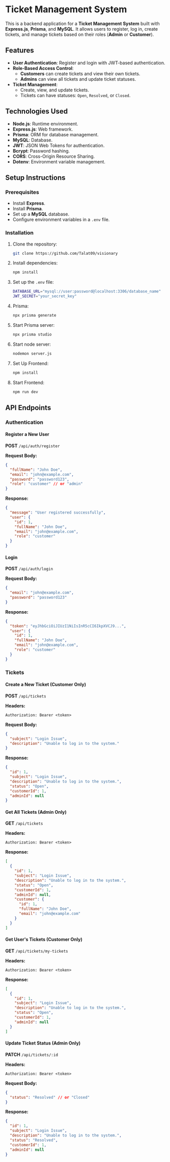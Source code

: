 # Ticket Management System

This is a backend application for a **Ticket Management System** built with **Express.js**, **Prisma**, and **MySQL**. It allows users to register, log in, create tickets, and manage tickets based on their roles (**Admin** or **Customer**).

## Features

- **User Authentication**: Register and login with JWT-based authentication.
- **Role-Based Access Control**:
  - **Customers** can create tickets and view their own tickets.
  - **Admins** can view all tickets and update ticket statuses.
- **Ticket Management**:
  - Create, view, and update tickets.
  - Tickets can have statuses: `Open`, `Resolved`, or `Closed`.

## Technologies Used

- **Node.js**: Runtime environment.
- **Express.js**: Web framework.
- **Prisma**: ORM for database management.
- **MySQL**: Database.
- **JWT**: JSON Web Tokens for authentication.
- **Bcrypt**: Password hashing.
- **CORS**: Cross-Origin Resource Sharing.
- **Dotenv**: Environment variable management.

## Setup Instructions

### Prerequisites

- Install **Express**.
- Install **Prisma**.
- Set up a **MySQL** database.
- Configure environment variables in a `.env` file.

### Installation

1. Clone the repository:

   ```sh
   git clone https://github.com/Talat09/visionary

   ```

2. Install dependencies:
   ```sh
   npm install
   ```
3. Set up the `.env` file:
   ```sh
   DATABASE_URL="mysql://user:password@localhost:3306/database_name"
   JWT_SECRET="your_secret_key"
   ```
4. Prisma:

   ```sh
   npx prisma generate

   ```

5. Start Prisma server:
   ```sh
   npx prisma studio
   ```
6. Start node server:
   ```sh
   nodemon server.js
   ```
7. Set Up Frontend:
   ```sh
   npm install
   ```
8. Start Frontend:
   ```sh
   npm run dev
   ```

## API Endpoints

### Authentication

#### Register a New User

**POST** `/api/auth/register`

**Request Body:**

```json
{
  "fullName": "John Doe",
  "email": "john@example.com",
  "password": "password123",
  "role": "customer" // or "admin"
}
```

**Response:**

```json
{
  "message": "User registered successfully",
  "user": {
    "id": 1,
    "fullName": "John Doe",
    "email": "john@example.com",
    "role": "customer"
  }
}
```

#### Login

**POST** `/api/auth/login`

**Request Body:**

```json
{
  "email": "john@example.com",
  "password": "password123"
}
```

**Response:**

```json
{
  "token": "eyJhbGciOiJIUzI1NiIsInR5cCI6IkpXVCJ9...",
  "user": {
    "id": 1,
    "fullName": "John Doe",
    "email": "john@example.com",
    "role": "customer"
  }
}
```

### Tickets

#### Create a New Ticket (Customer Only)

**POST** `/api/tickets`

**Headers:**

```
Authorization: Bearer <token>
```

**Request Body:**

```json
{
  "subject": "Login Issue",
  "description": "Unable to log in to the system."
}
```

**Response:**

```json
{
  "id": 1,
  "subject": "Login Issue",
  "description": "Unable to log in to the system.",
  "status": "Open",
  "customerId": 1,
  "adminId": null
}
```

#### Get All Tickets (Admin Only)

**GET** `/api/tickets`

**Headers:**

```
Authorization: Bearer <token>
```

**Response:**

```json
[
  {
    "id": 1,
    "subject": "Login Issue",
    "description": "Unable to log in to the system.",
    "status": "Open",
    "customerId": 1,
    "adminId": null,
    "customer": {
      "id": 1,
      "fullName": "John Doe",
      "email": "john@example.com"
    }
  }
]
```

#### Get User's Tickets (Customer Only)

**GET** `/api/tickets/my-tickets`

**Headers:**

```
Authorization: Bearer <token>
```

**Response:**

```json
[
  {
    "id": 1,
    "subject": "Login Issue",
    "description": "Unable to log in to the system.",
    "status": "Open",
    "customerId": 1,
    "adminId": null
  }
]
```

#### Update Ticket Status (Admin Only)

**PATCH** `/api/tickets/:id`

**Headers:**

```
Authorization: Bearer <token>
```

**Request Body:**

```json
{
  "status": "Resolved" // or "Closed"
}
```

**Response:**

```json
{
  "id": 1,
  "subject": "Login Issue",
  "description": "Unable to log in to the system.",
  "status": "Resolved",
  "customerId": 1,
  "adminId": null
}
```

